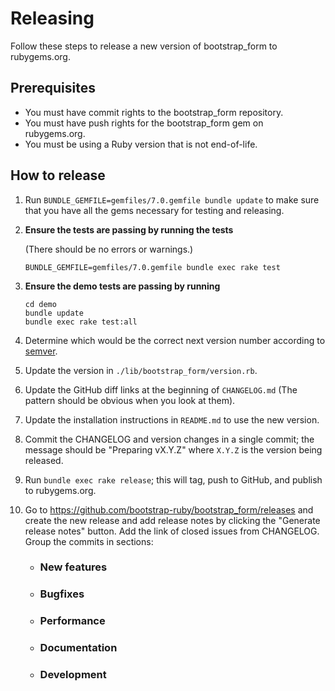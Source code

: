 # Releasing

Follow these steps to release a new version of bootstrap_form to rubygems.org.

## Prerequisites

* You must have commit rights to the bootstrap_form repository.
* You must have push rights for the bootstrap_form gem on rubygems.org.
* You must be using a Ruby version that is not end-of-life.

## How to release

1. Run `BUNDLE_GEMFILE=gemfiles/7.0.gemfile bundle update` to make sure that you have all the gems necessary for testing and releasing.
2. **Ensure the tests are passing by running the tests**

   (There should be no errors or warnings.)

       BUNDLE_GEMFILE=gemfiles/7.0.gemfile bundle exec rake test

3. **Ensure the demo tests are passing by running**

       cd demo
       bundle update
       bundle exec rake test:all

4. Determine which would be the correct next version number according to [semver](http://semver.org/).
5. Update the version in `./lib/bootstrap_form/version.rb`.
6. Update the GitHub diff links at the beginning of `CHANGELOG.md` (The pattern should be obvious when you look at them).
7. Update the installation instructions in `README.md` to use the new version.
8. Commit the CHANGELOG and version changes in a single commit; the message should be "Preparing vX.Y.Z" where `X.Y.Z` is the version being released.
9. Run `bundle exec rake release`; this will tag, push to GitHub, and publish to rubygems.org.
10. Go to https://github.com/bootstrap-ruby/bootstrap_form/releases and create the new release and add release notes by clicking the "Generate release notes" button.
    Add the link of closed issues from CHANGELOG.
    Group the commits in sections:
    * ### New features
    * ### Bugfixes
    * ### Performance
    * ### Documentation
    * ### Development
